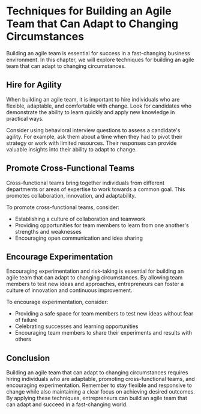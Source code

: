 Techniques for Building an Agile Team that Can Adapt to Changing Circumstances
=================================================================================================================

Building an agile team is essential for success in a fast-changing business environment. In this chapter, we will explore techniques for building an agile team that can adapt to changing circumstances.

Hire for Agility
----------------

When building an agile team, it is important to hire individuals who are flexible, adaptable, and comfortable with change. Look for candidates who demonstrate the ability to learn quickly and apply new knowledge in practical ways.

Consider using behavioral interview questions to assess a candidate's agility. For example, ask them about a time when they had to pivot their strategy or work with limited resources. Their responses can provide valuable insights into their ability to adapt to change.

Promote Cross-Functional Teams
------------------------------

Cross-functional teams bring together individuals from different departments or areas of expertise to work towards a common goal. This promotes collaboration, innovation, and adaptability.

To promote cross-functional teams, consider:

* Establishing a culture of collaboration and teamwork
* Providing opportunities for team members to learn from one another's strengths and weaknesses
* Encouraging open communication and idea sharing

Encourage Experimentation
-------------------------

Encouraging experimentation and risk-taking is essential for building an agile team that can adapt to changing circumstances. By allowing team members to test new ideas and approaches, entrepreneurs can foster a culture of innovation and continuous improvement.

To encourage experimentation, consider:

* Providing a safe space for team members to test new ideas without fear of failure
* Celebrating successes and learning opportunities
* Encouraging team members to share their experiments and results with others

Conclusion
----------

Building an agile team that can adapt to changing circumstances requires hiring individuals who are adaptable, promoting cross-functional teams, and encouraging experimentation. Remember to stay flexible and responsive to change while also maintaining a clear focus on achieving desired outcomes. By applying these techniques, entrepreneurs can build an agile team that can adapt and succeed in a fast-changing world.
